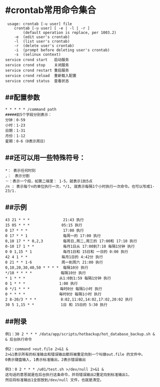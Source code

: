 #crontab常用命令集合
====
     usage:	crontab [-u user] file
     	crontab [-u user] [ -e | -l | -r ]
     		(default operation is replace, per 1003.2)
     	-e	(edit user's crontab)
     	-l	(list user's crontab)
     	-r	(delete user's crontab)
     	-i	(prompt before deleting user's crontab)
     	-s	(selinux context)   
    service crond start   启动服务
    service crond stop    关闭服务
    service crond restart 重启服务
    service crond reload  重新载入配置
    service crond status  查看状态
##配置参数
----
    * * * * * /command path  
    #####前5个字段分别表示：
    分钟：0-59
    小时：1-23
    日期：1-31
    月份：1-12
    星期：0-6（0表示周日）
##还可以用一些特殊符号：
----
    *： 表示任何时刻
    ,：　表示分割
    －：表示一个段，如第二端里： 1-5，就表示1到5点
    /n : 表示每个n的单位执行一次，*/1, 就表示每隔1个小时执行一次命令。也可以写成1-23/1.
##示例
----
    43 21 * * *               21:43 执行
    15 05 * * * 　　          05:15 执行
    0 17 * * *                17:00 执行
    0 17 * * 1                每周一的 17:00 执行
    0,10 17 * * 0,2,3         每周日,周二,周三的 17:00和 17:10 执行
    0-10 17 1 * *             毎月1日从 17:00到7:10 毎隔1分钟 执行
    0 0 1,15 * 1              毎月1日和 15日和 一日的 0:00 执行
    42 4 1 * * 　 　          毎月1日的 4:42分 执行
    0 21 * * 1-6　　          周一到周六 21:00 执行
    0,10,20,30,40,50 * * * *  每隔10分 执行
    */10 * * * * 　　　　　　  每隔10分 执行
    * 1 * * *　　　　　　　　  从1:0到1:59 每隔1分钟 执行
    0 1 * * *　　　　　　　　  1:00 执行
    0 */1 * * *　　　　　　　  毎时0分 每隔1小时 执行
    0 * * * *　　　　　　　　  毎时0分 每隔1小时 执行
    2 8-20/3 * * *　　　　　　 8:02,11:02,14:02,17:02,20:02 执行
    30 5 1,15 * *　　　　　　  1日 和 15日的 5:30 执行
##附录
----
    例1：30 2 * * * /data/app/scripts/hotbackup/hot_database_backup.sh &
    & 后台执行命令
    
    例2：command >out.file 2>&1 &
    2>&1表示所有的标准输出和错误输出都将被重定向到一个叫做out.file 的文件中。
    0表示键盘输入，1表示标准输出，2表示错误输出
    
    例3：0 2 * * * /u01/test.sh >/dev/null 2>&1 &
    这句话的意思就是在后台执行这条命令，并将错误输出2重定向到标准输出1，
    然后将标准输出1全部放到/dev/null 文件，也就是清空。
    
    
    
